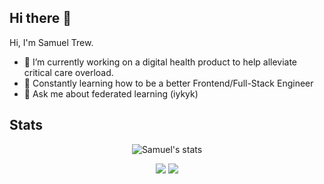 ## Hi there 👋

<!--
**SamuelTrew/SamuelTrew** is a ✨ _special_ ✨ repository because its `README.md` (this file) appears on your GitHub profile.
-->
Hi, I'm Samuel Trew.

- 🔭 I’m currently working on a digital health product to help alleviate critical care overload.
- 🌱 Constantly learning how to be a better Frontend/Full-Stack Engineer
- 💬 Ask me about federated learning (iykyk)

## Stats

<p align="center">
  <img src="https://github-profile-trophy.vercel.app/?username=SamuelTrew&row=1&theme=onedark" alt="Samuel's stats"/>
</p>

<p align="center">
  <img src="https://github-readme-stats.vercel.app/api?username=SamuelTrew&count_private=true&show_icons=true&theme=synthwave" />
  <img src="https://github-readme-stats.vercel.app/api/top-langs/?username=SamuelTrew&layout=compact&count_private=true&show_icons=true&theme=synthwave&langs_count=8&exclude_repo=WACC_Compiler&hide=TeX,HTML,CSS" />
</p>
